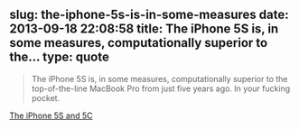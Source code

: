 slug: the-iphone-5s-is-in-some-measures
date: 2013-09-18 22:08:58
title: The iPhone 5S is, in some measures, computationally superior to the...
type: quote
---

> The iPhone 5S is, in some measures, computationally superior to the top-of-the-line MacBook Pro from just five years ago. In your fucking pocket.

[The iPhone 5S and 5C](http://daringfireball.net/2013/09/the_iphone_5s_and_5c)
